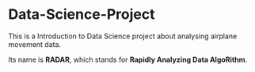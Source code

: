 # Data-Science-Project

This is a Introduction to Data Science project about analysing airplane movement data.

Its name is **RADAR**, which stands for **Rapidly Analyzing Data AlgoRithm**.
